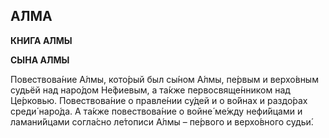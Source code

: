## А́ЛМА

**КНИ́ГА А́ЛМЫ**

**СЫ́НА А́ЛМЫ**

Повествова́ние А́лмы, кото́рый был сы́ном А́лмы, пе́рвым и верхо́вным судьёй над наро́дом Не́фиевым, а та́кже первосвяще́нником над Це́рковью. Повествова́ние о правле́нии су́дей и о во́йнах и раздо́рах среди́ наро́да. А та́кже повествова́ние о войне́ ме́жду нефи́йцами и ламани́йцами согла́сно ле́тописи А́лмы – пе́рвого и верхо́вного судьи́.
